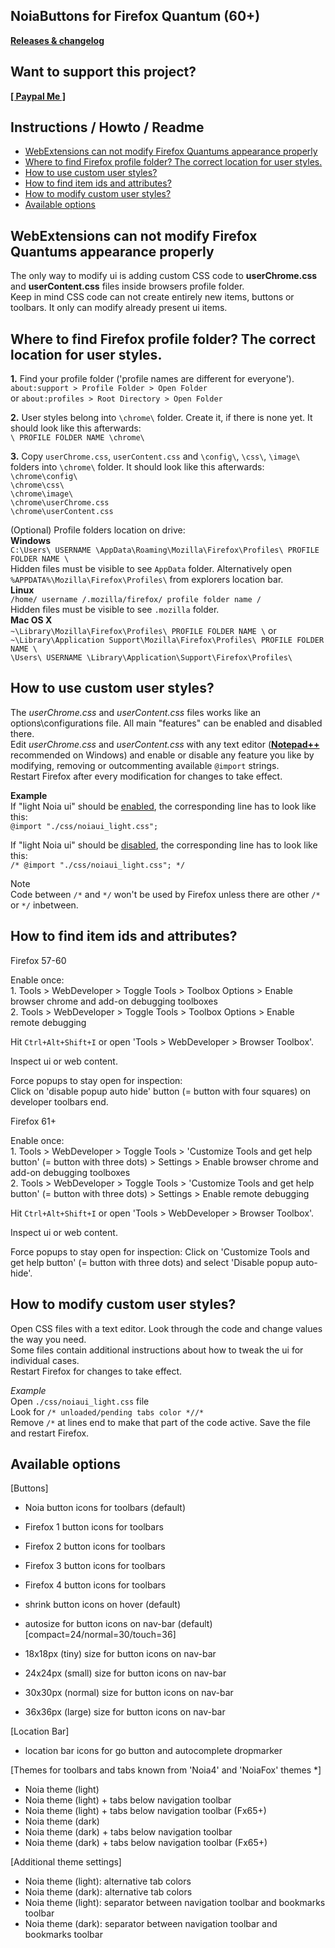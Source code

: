 ## NoiaButtons for Firefox Quantum (60+)

**[Releases & changelog](https://github.com/Aris-t2/Noiabuttons/releases)**

## Want to support this project?

**[[ Paypal Me ]](https://www.paypal.me/tkpay)**  

## Instructions / Howto / Readme

- [WebExtensions can not modify Firefox Quantums appearance properly](#webextensions-can-not-modify-firefox-quantums-appearance-properly)  
- [Where to find Firefox profile folder? The correct location for user styles.](#where-to-find-firefox-profile-folder-the-correct-location-for-user-styles)  
- [How to use custom user styles?](#how-to-use-custom-user-styles)  
- [How to find item ids and attributes?](#how-to-find-item-ids-and-attributes)  
- [How to modify custom user styles?](#how-to-modify-custom-user-styles)  
- [Available options](#available-options)  

## WebExtensions can not modify Firefox Quantums appearance properly

The only way to modify ui is adding custom CSS code to **userChrome.css** and **userContent.css** files inside browsers profile folder.  
Keep in mind CSS code can not create entirely new items, buttons or toolbars. It only can modify already present ui items.  

## Where to find Firefox profile folder? The correct location for user styles.

**1.** Find your profile folder ('profile names are different for everyone').  
`about:support > Profile Folder > Open Folder`  
or `about:profiles > Root Directory > Open Folder`  

**2.** User styles belong into `\chrome\` folder. Create it, if there is none yet. It should look like this afterwards:  
`\ PROFILE FOLDER NAME \chrome\`  

**3.** Copy `userChrome.css`, `userContent.css` and `\config\`, `\css\`, `\image\` folders into `\chrome\` folder. It should look like this afterwards:  
`\chrome\config\`  
`\chrome\css\`  
`\chrome\image\`  
`\chrome\userChrome.css`  
`\chrome\userContent.css`  

(Optional) Profile folders location on drive:  
**Windows**  
`C:\Users\ USERNAME \AppData\Roaming\Mozilla\Firefox\Profiles\ PROFILE FOLDER NAME \`  
Hidden files must be visible to see `AppData` folder. Alternatively open `%APPDATA%\Mozilla\Firefox\Profiles\` from explorers location bar.  
**Linux**  
`/home/ username /.mozilla/firefox/ profile folder name /`  
Hidden files must be visible to see `.mozilla` folder.  
**Mac OS X**  
`~\Library\Mozilla\Firefox\Profiles\ PROFILE FOLDER NAME \` or  
`~\Library\Application Support\Mozilla\Firefox\Profiles\ PROFILE FOLDER NAME \`  
`\Users\ USERNAME \Library\Application\Support\Firefox\Profiles\`  

## How to use custom user styles?

The _userChrome.css_ and _userContent.css_ files works like an options\configurations file. All main "features" can be enabled and disabled there.  
Edit _userChrome.css_ and _userContent.css_ with any text editor (**[Notepad++](https://notepad-plus-plus.org/download/)** recommended on Windows) and enable or disable any feature you like by modifying, removing or outcommenting available `@import` strings.  
Restart Firefox after every modification for changes to take effect.  

**Example**  
If "light Noia ui" should be <u>enabled</u>, the corresponding line has to look like this:  
`@import "./css/noiaui_light.css";`  

If "light Noia ui" should be <u>disabled</u>, the corresponding line has to look like this:  
`/* @import "./css/noiaui_light.css"; */`  

Note  
Code between `/*` and `*/` won't be used by Firefox unless there are other `/*` or `*/` inbetween.  

## How to find item ids and attributes?

Firefox 57-60  

Enable once:  
1\. Tools > WebDeveloper > Toggle Tools > Toolbox Options > Enable browser chrome and add-on debugging toolboxes  
2\. Tools > WebDeveloper > Toggle Tools > Toolbox Options > Enable remote debugging  

Hit `Ctrl+Alt+Shift+I` or open 'Tools > WebDeveloper > Browser Toolbox'.  

Inspect ui or web content.  

Force popups to stay open for inspection:  
Click on 'disable popup auto hide' button (= button with four squares) on developer toolbars end.  

Firefox 61+  

Enable once:  
1\. Tools > WebDeveloper > Toggle Tools > 'Customize Tools and get help button' (= button with three dots) > Settings > Enable browser chrome and add-on debugging toolboxes  
2\. Tools > WebDeveloper > Toggle Tools > 'Customize Tools and get help button' (= button with three dots) > Settings > Enable remote debugging  

Hit `Ctrl+Alt+Shift+I` or open 'Tools > WebDeveloper > Browser Toolbox'.  

Inspect ui or web content.  

Force popups to stay open for inspection: 
Click on 'Customize Tools and get help button' (= button with three dots) and select 'Disable popup auto-hide'.  

## How to modify custom user styles?

Open CSS files with a text editor. Look through the code and change values the way you need.  
Some files contain additional instructions about how to tweak the ui for individual cases.  
Restart Firefox for changes to take effect.  

_Example_  
Open `./css/noiaui_light.css` file  
Look for `/* unloaded/pending tabs color *//*`  
Remove `/*` at lines end to make that part of the code active. Save the file and restart Firefox.  


## Available options

[Buttons]  
- Noia button icons for toolbars (default)  
- Firefox 1 button icons for toolbars  
- Firefox 2 button icons for toolbars  
- Firefox 3 button icons for toolbars  
- Firefox 4 button icons for toolbars  
  
- shrink button icons on hover (default)  
  
- autosize for button icons on nav-bar (default) [compact=24/normal=30/touch=36]  
- 18x18px (tiny) size for button icons on nav-bar  
- 24x24px (small) size for button icons on nav-bar  
- 30x30px (normal) size for button icons on nav-bar  
- 36x36px (large) size for button icons on nav-bar  
  
[Location Bar]  
- location bar icons for go button and autocomplete dropmarker
  
[Themes for toolbars and tabs known from 'Noia4' and 'NoiaFox' themes *]  
- Noia theme (light)  
- Noia theme (light) + tabs below navigation toolbar  
- Noia theme (light) + tabs below navigation toolbar (Fx65+)  
- Noia theme (dark)  
- Noia theme (dark) + tabs below navigation toolbar  
- Noia theme (dark) + tabs below navigation toolbar (Fx65+)  
  
[Additional theme settings]  
- Noia theme (light): alternative tab colors  
- Noia theme (dark): alternative tab colors  
- Noia theme (light): separator between navigation toolbar and bookmarks toolbar  
- Noia theme (dark): separator between navigation toolbar and bookmarks toolbar  



